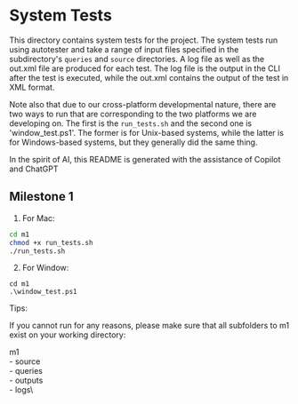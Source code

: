 # System Tests
This directory contains system tests for the project. 
The system tests run using autotester and take a range of input files specified in the
subdirectory's `queries` and `source` directories. A log file as well as the out.xml file
are produced for each test. The log file is the output in the CLI after the test is executed,
while the out.xml contains the output of the test in XML format.

Note also that due to our cross-platform developmental nature, there are two ways to run
that are corresponding to the two platforms we are developing on. The first is the `run_tests.sh`
and the second one is 'window_test.ps1'. The former is for Unix-based systems, while the latter
is for Windows-based systems, but they generally did the same thing.

In the spirit of AI, this README is generated with the assistance of Copilot and ChatGPT

## Milestone 1

1. For Mac:
```bash
cd m1
chmod +x run_tests.sh
./run_tests.sh
```

2. For Window:
```
cd m1
.\window_test.ps1
```

Tips:

If you cannot run for any reasons, please make sure that all subfolders to m1 exist on your working
directory:

m1\
	- source\
	- queries\
	- outputs\
	- logs\